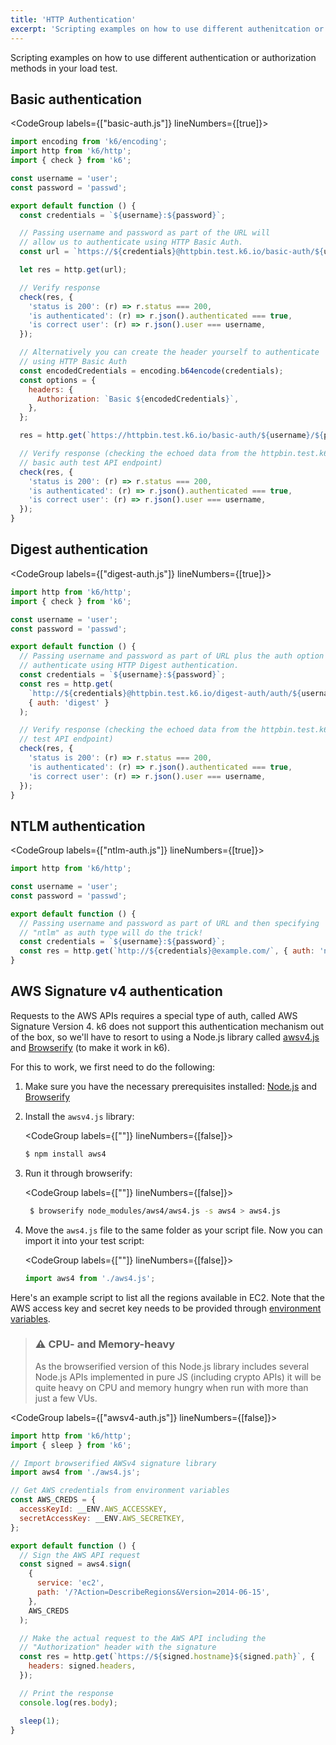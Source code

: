 ```yaml
---
title: 'HTTP Authentication'
excerpt: 'Scripting examples on how to use different authenitcation or authorization methods in your load test.'
---
```


Scripting examples on how to use different authentication or authorization methods in your load test.

## Basic authentication

<CodeGroup labels={["basic-auth.js"]} lineNumbers={[true]}>

```javascript
import encoding from 'k6/encoding';
import http from 'k6/http';
import { check } from 'k6';

const username = 'user';
const password = 'passwd';

export default function () {
  const credentials = `${username}:${password}`;

  // Passing username and password as part of the URL will
  // allow us to authenticate using HTTP Basic Auth.
  const url = `https://${credentials}@httpbin.test.k6.io/basic-auth/${username}/${password}`;

  let res = http.get(url);

  // Verify response
  check(res, {
    'status is 200': (r) => r.status === 200,
    'is authenticated': (r) => r.json().authenticated === true,
    'is correct user': (r) => r.json().user === username,
  });

  // Alternatively you can create the header yourself to authenticate
  // using HTTP Basic Auth
  const encodedCredentials = encoding.b64encode(credentials);
  const options = {
    headers: {
      Authorization: `Basic ${encodedCredentials}`,
    },
  };

  res = http.get(`https://httpbin.test.k6.io/basic-auth/${username}/${password}`, options);

  // Verify response (checking the echoed data from the httpbin.test.k6.io
  // basic auth test API endpoint)
  check(res, {
    'status is 200': (r) => r.status === 200,
    'is authenticated': (r) => r.json().authenticated === true,
    'is correct user': (r) => r.json().user === username,
  });
}
```

</CodeGroup>

## Digest authentication

<CodeGroup labels={["digest-auth.js"]} lineNumbers={[true]}>

```javascript
import http from 'k6/http';
import { check } from 'k6';

const username = 'user';
const password = 'passwd';

export default function () {
  // Passing username and password as part of URL plus the auth option will
  // authenticate using HTTP Digest authentication.
  const credentials = `${username}:${password}`;
  const res = http.get(
    `http://${credentials}@httpbin.test.k6.io/digest-auth/auth/${username}/${password}`,
    { auth: 'digest' }
  );

  // Verify response (checking the echoed data from the httpbin.test.k6.io digest auth
  // test API endpoint)
  check(res, {
    'status is 200': (r) => r.status === 200,
    'is authenticated': (r) => r.json().authenticated === true,
    'is correct user': (r) => r.json().user === username,
  });
}
```

</CodeGroup>

## NTLM authentication

<CodeGroup labels={["ntlm-auth.js"]} lineNumbers={[true]}>

```javascript
import http from 'k6/http';

const username = 'user';
const password = 'passwd';

export default function () {
  // Passing username and password as part of URL and then specifying
  // "ntlm" as auth type will do the trick!
  const credentials = `${username}:${password}`;
  const res = http.get(`http://${credentials}@example.com/`, { auth: 'ntlm' });
}
```

</CodeGroup>

## AWS Signature v4 authentication

Requests to the AWS APIs requires a special type of auth, called AWS Signature Version 4. k6
does not support this authentication mechanism out of the box, so we'll have to resort to using
a Node.js library called [awsv4.js](https://github.com/mhart/aws4) and
[Browserify](http://browserify.org/) (to make it work in k6).

For this to work, we first need to do the following:

1. Make sure you have the necessary prerequisites installed: [Node.js](https://nodejs.org/en/download/)
   and [Browserify](http://browserify.org/)
2. Install the `awsv4.js` library:

   <CodeGroup labels={[""]} lineNumbers={[false]}>

   ```bash
   $ npm install aws4
   ```

   </CodeGroup>

3. Run it through browserify:

   <CodeGroup labels={[""]} lineNumbers={[false]}>

   ```bash
    $ browserify node_modules/aws4/aws4.js -s aws4 > aws4.js
   ```

   </CodeGroup>

4. Move the `aws4.js` file to the same folder as your script file. Now you can import
   it into your test script:

   <CodeGroup labels={[""]} lineNumbers={[false]}>

   ```javascript
   import aws4 from './aws4.js';
   ```

   </CodeGroup>

Here's an example script to list all the regions available in EC2. Note that the AWS access key
and secret key needs to be provided through [environment variables](/using-k6/environment-variables).

> ### ⚠️ CPU- and Memory-heavy
>
> As the browserified version of this Node.js library includes several Node.js APIs
> implemented in pure JS (including crypto APIs) it will be quite heavy on CPU and memory hungry
> when run with more than just a few VUs.

<CodeGroup labels={["awsv4-auth.js"]} lineNumbers={[false]}>

```javascript
import http from 'k6/http';
import { sleep } from 'k6';

// Import browserified AWSv4 signature library
import aws4 from './aws4.js';

// Get AWS credentials from environment variables
const AWS_CREDS = {
  accessKeyId: __ENV.AWS_ACCESSKEY,
  secretAccessKey: __ENV.AWS_SECRETKEY,
};

export default function () {
  // Sign the AWS API request
  const signed = aws4.sign(
    {
      service: 'ec2',
      path: '/?Action=DescribeRegions&Version=2014-06-15',
    },
    AWS_CREDS
  );

  // Make the actual request to the AWS API including the
  // "Authorization" header with the signature
  const res = http.get(`https://${signed.hostname}${signed.path}`, {
    headers: signed.headers,
  });

  // Print the response
  console.log(res.body);

  sleep(1);
}
```

</CodeGroup>
